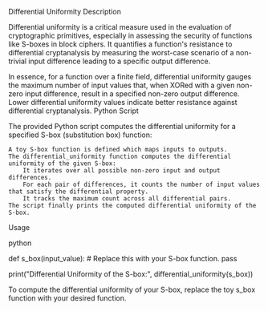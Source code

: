 Differential Uniformity
Description

Differential uniformity is a critical measure used in the evaluation of cryptographic primitives, especially in assessing the security of functions like S-boxes in block ciphers. It quantifies a function's resistance to differential cryptanalysis by measuring the worst-case scenario of a non-trivial input difference leading to a specific output difference.

In essence, for a function over a finite field, differential uniformity gauges the maximum number of input values that, when XORed with a given non-zero input difference, result in a specified non-zero output difference. Lower differential uniformity values indicate better resistance against differential cryptanalysis.
Python Script

The provided Python script computes the differential uniformity for a specified S-box (substitution box) function:

    A toy S-box function is defined which maps inputs to outputs.
    The differential_uniformity function computes the differential uniformity of the given S-box:
        It iterates over all possible non-zero input and output differences.
        For each pair of differences, it counts the number of input values that satisfy the differential property.
        It tracks the maximum count across all differential pairs.
    The script finally prints the computed differential uniformity of the S-box.

Usage

python

def s_box(input_value):
    # Replace this with your S-box function.
    pass

print("Differential Uniformity of the S-box:", differential_uniformity(s_box))

To compute the differential uniformity of your S-box, replace the toy s_box function with your desired function.
